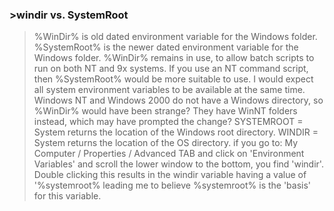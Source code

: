 ### >windir vs. SystemRoot

  
>
> %WinDir% is old dated environment variable for the Windows folder. %SystemRoot% is the newer dated environment variable for the Windows folder. %WinDir% remains in use, to allow batch scripts to run on both NT and 9x systems. If you use an NT command script, then %SystemRoot% would be more suitable to use. I would expect all system environment variables to be available at the same time. Windows NT and Windows 2000 do not have a Windows directory, so %WinDir% would have been strange? They have WinNT folders instead, which may have prompted the change? 
> SYSTEMROOT = System returns the location of the Windows root directory. WINDIR = System returns the location of the OS directory. 
> if you go to: My Computer / Properties / Advanced TAB and click on 'Environment Variables' and scroll the lower window to the bottom, you find 'windir'. Double clicking this results in the windir variable having a value of '%systemroot% leading me to believe %systemroot% is the 'basis' for this variable.